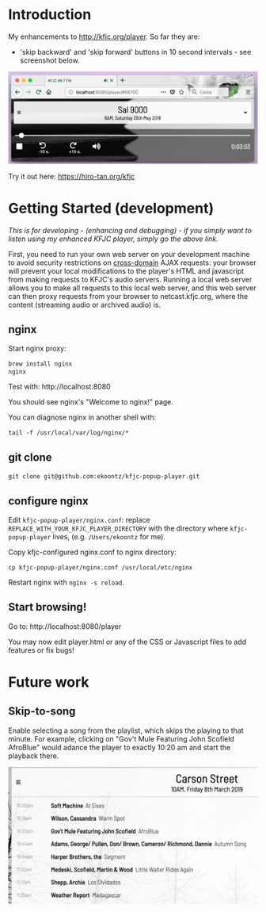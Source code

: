 # Introduction

My enhancements to http://kfjc.org/player. So far they are:

- 'skip backward' and 'skip forward' buttons in 10 second intervals - see screenshot below.

![Screenshot](screenshot.png)

Try it out here: https://hiro-tan.org/kfjc

# Getting Started (development)

*This is for developing - (enhancing and debugging) - if you simply
want to listen using my enhanced KFJC player, simply go the above
link.*

First, you need to run your own web server on your
development machine to avoid security restrictions on
[cross-domain](https://stackoverflow.com/questions/23959912/ajax-cross-origin-request-blocked-the-same-origin-policy-disallows-reading-the)
AJAX requests: your browser will prevent your local modifications to
the player's HTML and javascript from making requests to KFJC's audio
servers. Running a local web server allows you to make all requests to
this local web server, and this web server can then proxy requests
from your browser to netcast.kfjc.org, where the content (streaming
audio or archived audio) is.

## nginx

Start nginx proxy:

```
brew install nginx
nginx
```

Test with: http://localhost:8080

You should see nginx's "Welcome to nginx!" page.

You can diagnose nginx in another shell with:

```
tail -f /usr/local/var/log/nginx/*
```

## git clone

```
git clone git@github.com:ekoontz/kfjc-popup-player.git
```

## configure nginx

Edit `kfjc-popup-player/nginx.conf`: replace
`REPLACE_WITH_YOUR_KFJC_PLAYER_DIRECTORY` with the directory where
`kfjc-popup-player` lives, (e.g. `/Users/ekoontz` for me).

Copy kfjc-configured nginx.conf to nginx directory:

```
cp kfjc-popup-player/nginx.conf /usr/local/etc/nginx
```

Restart nginx with `nginx -s reload`.


## Start browsing!

Go to: http://localhost:8080/player

You may now edit player.html or any of the CSS or Javascript files to add features or fix bugs!

# Future work

## Skip-to-song

Enable selecting a song from the playlist, which skips the playing to
  that minute. For example, clicking on "Gov't Mule Featuring John
  Scofield AfroBlue" would adance the player to exactly 10:20 am and
  start the playback there.


![Screenshot](playlist.png)